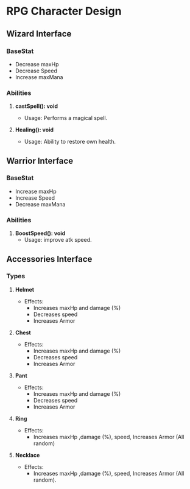 # RPG Character Design

## Wizard Interface

### BaseStat
- Decrease maxHp
- Decrease Speed
- Increase maxMana

### Abilities
1. **castSpell(): void**
    - Usage: Performs a magical spell.

2. **Healing(): void**
    - Usage: Ability to restore own health.

## Warrior Interface

### BaseStat
- Increase maxHp
- Increase Speed
- Decrease maxMana

### Abilities
1. **BoostSpeed(): void**
    - Usage: improve atk speed.

## Accessories Interface

### Types
1. **Helmet**
    - Effects:
        - Increases maxHp and damage (%)
        - Decreases speed
        - Increases Armor

2. **Chest**
    - Effects:
        - Increases maxHp and damage (%)
        - Decreases speed
        - Increases Armor

3. **Pant**
    - Effects:
        - Increases maxHp and damage (%)
        - Decreases speed
        - Increases Armor
4. **Ring**
    - Effects:
        - Increases maxHp ,damage (%), speed, Increases Armor (All random)
        

5. **Necklace**
    - Effects:
        - Increases maxHp ,damage (%), speed, Increases Armor (All random).
       

